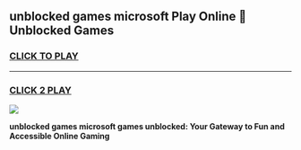 
## unblocked games microsoft Play Online 👋 Unblocked Games
<h3>
<a href="https://premium.freeplayer.one?title=unblocked_games_microsoft&ref=19F">CLICK TO PLAY</a></h3>
<hr>

<h3>
<a href="https://premium.freeplayer.one?title=unblocked_games_microsoft&ref=19F">CLICK 2 PLAY</a>
  
</h3>

<a href="https://premium.freeplayer.one?title=unblocked_games_microsoft&ref=19F"><img src="https://clearcache.store/games.png"></a>


**unblocked games microsoft games unblocked: Your Gateway to Fun and Accessible Online Gaming**
